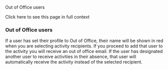 Out of Office users

Click here to see this page in full context

###  Out of Office users

If a user has set their profile to Out of Office, their name will be shown in
red when you are selecting activity recipients. If you proceed to add that
user to the activity you will receive an out of office email. If the user has
designated another user to receive activities in their absence, that user will
automatically receive the activity instead of the selected recipient.

